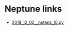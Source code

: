# Neptune links

 * [2018_12_02__nsteps_10.py](https://app.neptune.ml/-/dashboard/experiment/4da1cdab-cccf-4c09-8551-6fc07115eb66/summary)